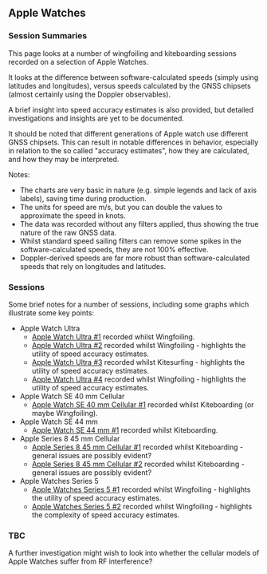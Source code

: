 ## Apple Watches

### Session Summaries

This page looks at a number of wingfoiling and kiteboarding sessions recorded on a selection of Apple Watches.

It looks at the difference between software-calculated speeds (simply using latitudes and longitudes), versus speeds calculated by the GNSS chipsets (almost certainly using the Doppler observables).

A brief insight into speed accuracy estimates is also provided, but detailed investigations and insights are yet to be documented.

It should be noted that different generations of Apple watch use different GNSS chipsets. This can result in notable differences in behavior, especially in relation to the so called "accuracy estimates", how they are calculated, and how they may be interpreted.

Notes:

- The charts are very basic in nature (e.g. simple legends and lack of axis labels), saving time during production.
- The units for speed are m/s, but you can double the values to approximate the speed in knots.
- The data was recorded without any filters applied, thus showing the true nature of the raw GNSS data.
- Whilst standard speed sailing filters can remove some spikes in the software-calculated speeds, they are not 100% effective.
- Doppler-derived speeds are far more robust than software-calculated speeds that rely on longitudes and latitudes.



### Sessions

Some brief notes for a number of sessions, including some graphs which illustrate some key points:

- Apple Watch Ultra
  - [Apple Watch Ultra #1](wingfoil-230722-0826Z/README.md) recorded whilst Wingfoiling.
  - [Apple Watch Ultra #2](wingfoil-230722-1407Z/README.md) recorded whilst Wingfoiling - highlights the utility of speed accuracy estimates.
  - [Apple Watch Ultra #3](kitesurf-230723-0917Z/README.md) recorded whilst Kitesurfing - highlights the utility of speed accuracy estimates.
  - [Apple Watch Ultra #4](wingfoil-230723-1322Z/README.md) recorded whilst Wingfoiling - highlights the utility of speed accuracy estimates.
- Apple Watch SE 40 mm Cellular
  - [Apple Watch SE 40 mm Cellular #1](kiteboard-230723-1205Z/README.md) recorded whilst Kiteboarding (or maybe Wingfoiling).
- Apple Watch SE 44 mm
  - [Apple Watch SE 44 mm #1](kiteboard-230723-1208Z/README.md) recorded whilst Kiteboarding.
- Apple Series 8 45 mm Cellular
  - [Apple Series 8 45 mm Cellular #1](kiteboard-230722-1622Z/README.md) recorded whilst Kiteboarding - general issues are possibly evident?
  - [Apple Series 8 45 mm Cellular #2](kiteboard-230723-1712Z/README.md) recorded whilst Kiteboarding - general issues are possibly evident?
- Apple Watches Series 5
  - [Apple Watches Series 5 #1](wingfoil-230722-1617Z/README.md) recorded whilst Wingfoiling - highlights the utility of speed accuracy estimates.
  - [Apple Watches Series 5 #2](wingfoil-230722-1720Z/README.md) recorded whilst Wingfoiling - highlights the complexity of speed accuracy estimates.



### TBC

A further investigation might wish to look into whether the cellular models of Apple Watches suffer from RF interference?
